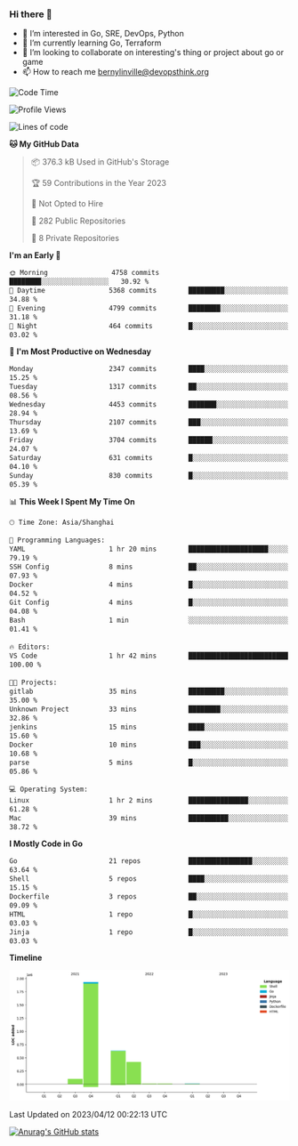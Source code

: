 ### Hi there 👋

- 👀 I’m interested in Go, SRE, DevOps, Python
- 🌱 I’m currently learning Go, Terraform
- 👯 I’m looking to collaborate on interesting's thing or project about go or game
- 📫 How to reach me bernylinville@devopsthink.org

<!--START_SECTION:waka-->
![Code Time](http://img.shields.io/badge/Code%20Time-220%20hrs%201%20min-blue)

![Profile Views](http://img.shields.io/badge/Profile%20Views-0-blue)

![Lines of code](https://img.shields.io/badge/From%20Hello%20World%20I%27ve%20Written-3.1%20million%20lines%20of%20code-blue)

**🐱 My GitHub Data** 

> 📦 376.3 kB Used in GitHub's Storage 
 > 
> 🏆 59 Contributions in the Year 2023
 > 
> 🚫 Not Opted to Hire
 > 
> 📜 282 Public Repositories 
 > 
> 🔑 8 Private Repositories 
 > 
**I'm an Early 🐤** 

```text
🌞 Morning                4758 commits        ████████░░░░░░░░░░░░░░░░░   30.92 % 
🌆 Daytime                5368 commits        █████████░░░░░░░░░░░░░░░░   34.88 % 
🌃 Evening                4799 commits        ████████░░░░░░░░░░░░░░░░░   31.18 % 
🌙 Night                  464 commits         █░░░░░░░░░░░░░░░░░░░░░░░░   03.02 % 
```
📅 **I'm Most Productive on Wednesday** 

```text
Monday                   2347 commits        ████░░░░░░░░░░░░░░░░░░░░░   15.25 % 
Tuesday                  1317 commits        ██░░░░░░░░░░░░░░░░░░░░░░░   08.56 % 
Wednesday                4453 commits        ███████░░░░░░░░░░░░░░░░░░   28.94 % 
Thursday                 2107 commits        ███░░░░░░░░░░░░░░░░░░░░░░   13.69 % 
Friday                   3704 commits        ██████░░░░░░░░░░░░░░░░░░░   24.07 % 
Saturday                 631 commits         █░░░░░░░░░░░░░░░░░░░░░░░░   04.10 % 
Sunday                   830 commits         █░░░░░░░░░░░░░░░░░░░░░░░░   05.39 % 
```


📊 **This Week I Spent My Time On** 

```text
🕑︎ Time Zone: Asia/Shanghai

💬 Programming Languages: 
YAML                     1 hr 20 mins        ████████████████████░░░░░   79.19 % 
SSH Config               8 mins              ██░░░░░░░░░░░░░░░░░░░░░░░   07.93 % 
Docker                   4 mins              █░░░░░░░░░░░░░░░░░░░░░░░░   04.52 % 
Git Config               4 mins              █░░░░░░░░░░░░░░░░░░░░░░░░   04.08 % 
Bash                     1 min               ░░░░░░░░░░░░░░░░░░░░░░░░░   01.41 % 

🔥 Editors: 
VS Code                  1 hr 42 mins        █████████████████████████   100.00 % 

🐱‍💻 Projects: 
gitlab                   35 mins             █████████░░░░░░░░░░░░░░░░   35.00 % 
Unknown Project          33 mins             ████████░░░░░░░░░░░░░░░░░   32.86 % 
jenkins                  15 mins             ████░░░░░░░░░░░░░░░░░░░░░   15.60 % 
Docker                   10 mins             ███░░░░░░░░░░░░░░░░░░░░░░   10.68 % 
parse                    5 mins              █░░░░░░░░░░░░░░░░░░░░░░░░   05.86 % 

💻 Operating System: 
Linux                    1 hr 2 mins         ███████████████░░░░░░░░░░   61.28 % 
Mac                      39 mins             ██████████░░░░░░░░░░░░░░░   38.72 % 
```

**I Mostly Code in Go** 

```text
Go                       21 repos            ████████████████░░░░░░░░░   63.64 % 
Shell                    5 repos             ████░░░░░░░░░░░░░░░░░░░░░   15.15 % 
Dockerfile               3 repos             ██░░░░░░░░░░░░░░░░░░░░░░░   09.09 % 
HTML                     1 repo              █░░░░░░░░░░░░░░░░░░░░░░░░   03.03 % 
Jinja                    1 repo              █░░░░░░░░░░░░░░░░░░░░░░░░   03.03 % 
```



**Timeline**

![Lines of Code chart](https://raw.githubusercontent.com/bernylinville/bernylinville/main/assets/bar_graph.png)


 Last Updated on 2023/04/12 00:22:13 UTC
<!--END_SECTION:waka-->

[![Anurag's GitHub stats](https://github-readme-stats.vercel.app/api?username=bernylinville)](https://github.com/anuraghazra/github-readme-stats)


<!--
**kylechou-dunk/kylechou-dunk** is a ✨ _special_ ✨ repository because its `README.md` (this file) appears on your GitHub profile.

Here are some ideas to get you started:

- 🔭 I’m currently working on ...
- 🌱 I’m currently learning ...
- 👯 I’m looking to collaborate on ...
- 🤔 I’m looking for help with ...
- 💬 Ask me about ...
- 📫 How to reach me: ...
- 😄 Pronouns: ...
- ⚡ Fun fact: ...
-->
